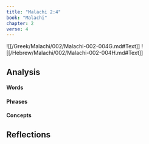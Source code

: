 ```yaml
---
title: "Malachi 2:4"
book: "Malachi"
chapter: 2
verse: 4
---
```

![[/Greek/Malachi/002/Malachi-002-004G.md#Text]]
![[/Hebrew/Malachi/002/Malachi-002-004H.md#Text]]

## Analysis

#### Words

#### Phrases

#### Concepts

## Reflections
